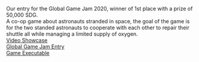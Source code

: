 Our entry for the Global Game Jam 2020, winner of 1st place with a prize of 50,000 SDG.  
A co-op game about astronauts stranded in space, the goal of the game is for the two standed astronauts to cooperate with each other to repair their shuttle all while managing a limited supply of oxygen.  
[Video Showcase](https://youtu.be/1lIlnXrlps4)  
[Global Game Jam Entry](https://globalgamejam.org/2020/games/orbit-0)  
[Game Executable](https://ggj.s3.amazonaws.com/games/2020/02/272249/exec/dmG7s/Into%20Orbit.zip)  
